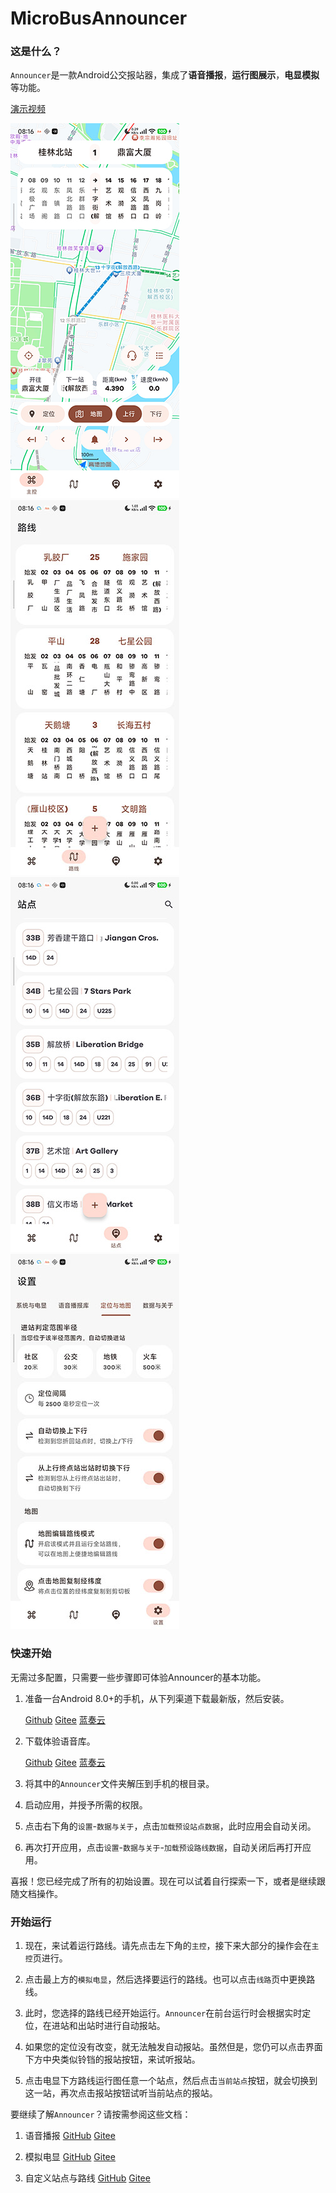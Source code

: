 # MicroBusAnnouncer

### 这是什么？

`Announcer`是一款Android公交报站器，集成了<b>语音播报</b>，<b>运行图展示</b>，<b>电显模拟</b>等功能。

[演示视频](https://bilibili.com)

![主控](readme/img/main.jpg)
![路线](readme/img/lines.jpg)
![站点](readme/img/stations.jpg)
![设置](readme/img/settings.jpg)

### 快速开始

无需过多配置，只需要一些步骤即可体验Announcer的基本功能。

1. 准备一台Android 8.0+的手机，从下列渠道下载最新版，然后安装。

   [Github](https://github.com/Shiyue0x0/MicroBusAnnouncer/releases)
   [Gitee](https://gitee.com/shiyue0x0/micro-bus-announcer/releases)
   [蓝奏云](https://github.com/Shiyue0x0/MicroBusAnnouncer/releases)

2. 下载体验语音库。

   [Github](https://github.com/Shiyue0x0/MicroBusAnnouncer/releases)
   [Gitee](https://gitee.com/shiyue0x0/micro-bus-announcer/releases)
   [蓝奏云](https://github.com/Shiyue0x0/MicroBusAnnouncer/releases)

3. 将其中的`Announcer`文件夹解压到手机的根目录。

4. 启动应用，并授予所需的权限。

5. 点击右下角的`设置`-`数据与关于`，点击`加载预设站点数据`，此时应用会自动关闭。

6. 再次打开应用，点击`设置`-`数据与关于`-`加载预设路线数据`，自动关闭后再打开应用。

喜报！您已经完成了所有的初始设置。现在可以试着自行探索一下，或者是继续跟随文档操作。

### 开始运行

1. 现在，来试着运行路线。请先点击左下角的`主控`，接下来大部分的操作会在`主控`页进行。

2. 点击最上方的`模拟电显`，然后选择要运行的路线。也可以点击`线路`页中更换路线。

3. 此时，您选择的路线已经开始运行。`Announcer`在前台运行时会根据实时定位，在进站和出站时进行自动报站。

4. 如果您的定位没有改变，就无法触发自动报站。虽然但是，您仍可以点击界面下方中央类似铃铛的报站按钮，来试听报站。

5. 点击电显下方路线运行图任意一个站点，然后点击`当前站点`按钮，就会切换到这一站，再次点击报站按钮试听当前站点的报站。

要继续了解`Announcer`？请按需参阅这些文档：

1. 语音播报
   [GitHub](https://github.com/Shiyue0x0/MicroBusAnnouncer/blob/master/readme/语音播报.md)
   [Gitee](https://gitee.com/shiyue0x0/micro-bus-announcer/blob/master/readme/语音播报.md)

2. 模拟电显
   [GitHub](https://github.com/Shiyue0x0/MicroBusAnnouncer/blob/master/readme/模拟电显.md)
   [Gitee](https://gitee.com/shiyue0x0/micro-bus-announcer/blob/master/readme/模拟电显.md)

3. 自定义站点与路线
   [GitHub](https://github.com/Shiyue0x0/MicroBusAnnouncer/blob/master/readme/自定义站点与路线.md)
   [Gitee](https://gitee.com/shiyue0x0/micro-bus-announcer/blob/master/readme/自定义站点与路线.md)

